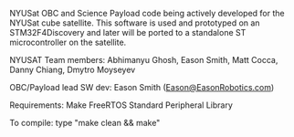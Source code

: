 NYUSat
OBC and Science Payload code being actively developed for the NYUSat cube satellite. This software is used and prototyped on an STM32F4Discovery and later will be ported to a standalone ST microcontroller on the satellite.

NYUSAT Team members: Abhimanyu Ghosh, Eason Smith, Matt Cocca, Danny Chiang, Dmytro Moyseyev

OBC/Payload lead SW dev: Eason Smith (Eason@EasonRobotics.com)

Requirements:
Make
FreeRTOS
Standard Peripheral Library

To compile:
type "make clean && make"
